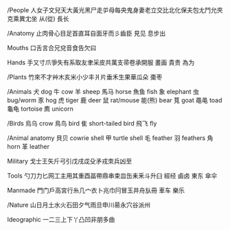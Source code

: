 /People
人女子文兒天大黃光黑尸走屰母每央鬼身妻老立交比北化保夫包尢鬥允夾克乘異冘坐
从(從)
長长

/Anatomy
止肉骨心目足首直耳自面牙而彡齒臣
見见
息步出

Mouths
口舌言合兄兌音食告欠曰

Hands
手又寸爪爭失有系取友聿采皮共萬支帚卷承開服
畫画
貴贵
為为

/Plants
竹來不才艸木亥米小少丰爿片垂禾生果華瓜朵
棗枣

/Animals
犬 dog
牛 cow
羊 sheep
馬马 horse
魚鱼 fish
象 elephant
虫 bug/worm
豕 hog
虎 tiger
鹿 deer
鼠 rat/mouse
能(熊) bear
萈 goat
黽黾 toad
龜龟 tortoise
廌 unicorn

/Birds
烏乌 crow
鳥鸟 bird
隹 short-tailed bird
飛飞 fly

/Animal anatomy
貝贝 cowrie shell
甲 turtle shell
毛 feather
羽 feathers
角 horn
革 leather

Military
戈士王矢斤弓引戊戌戉殳矛戎朿兵凶至

Tools
勺刀力匕网工主用其重酉畐帶鼎串束皿缶耒釆斗升臼
經经
鹵卤
東东
傘伞

Manmade
門门戶高宮行糸几宀衣卜兆巾冃冒玉井舟㫃冊
車车
樂乐

/Nature
山日月土水火石田夕气雨旦申川昜永穴谷派州

Ideographic
一二三上下丫凸凹非朋多曲